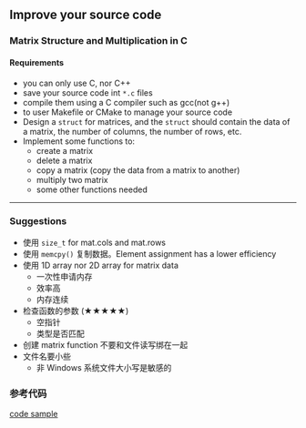 ## Improve your source code

### Matrix Structure and Multiplication in C

#### Requirements

- you can only use C, nor C++
- save your source code int `*.c` files
- compile them using a C compiler such as gcc(not g++)
- to user Makefile or CMake to manage your source code
- Design a `struct` for matrices, and the `struct` should contain the data of a matrix, the number of columns, the number of rows, etc.
- Implement some functions to:
    * create a matrix
    * delete a matrix
    * copy a matrix (copy the data from a matrix to another)
    * multiply two matrix  
    * some other functions needed
    
---


### Suggestions 

- 使用 `size_t` for mat.cols and mat.rows
- 使用 `memcpy()` 复制数据。Element assignment has a lower efficiency
- 使用 1D array nor 2D array for matrix data
    - 一次性申请内存
    - 效率高
    - 内存连续
- 检查函数的参数 (★★★★★)
    - 空指针
    - 类型是否匹配
- 创建 matrix function 不要和文件读写绑在一起
- 文件名要小些
    - 非 Windows 系统文件大小写是敏感的
    
### 参考代码

[code sample](https://github.com/kamaihamaiha/CPP-from-ShiqiYu/tree/main/week12/examples/matrix)
